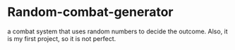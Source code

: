 # Random-combat-generator
a combat system that uses random numbers to decide the outcome. Also, it is my first project, so it is not perfect.
